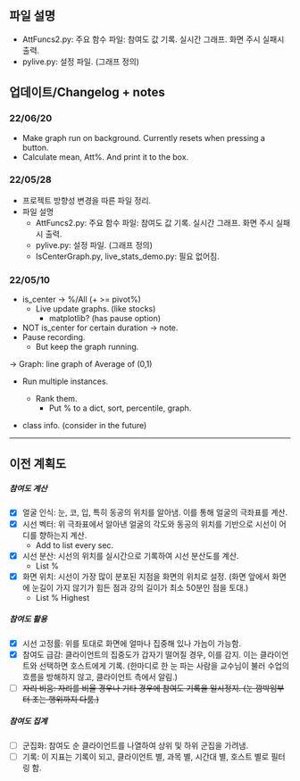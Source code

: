 ## 파일 설명
- AttFuncs2.py: 주요 함수 파일: 참여도 값 기록. 실시간 그래프. 화면 주시 실패시 출력.
- pylive.py: 설정 파일. (그래프 정의)

## 업데이트/Changelog + notes

### 22/06/20
- Make graph run on background. Currently resets when pressing a button.
- Calculate mean, Att%. And print it to the box.

### 22/05/28
- 프로젝트 방향성 변경을 따른 파일 정리.
- 파일 설명
  - AttFuncs2.py: 주요 함수 파일: 참여도 값 기록. 실시간 그래프. 화면 주시 실패시 출력.
  - pylive.py: 설정 파일. (그래프 정의)
  - IsCenterGraph.py, live_stats_demo.py: 필요 없어짐.


### 22/05/10
- is_center -> %/All (+ >= pivot%)
  - Live update graphs. (like stocks)
    - matplotlib? (has pause option)
- NOT is_center for certain duration -> note.
- Pause recording.
  - But keep the graph running.

-> Graph: line graph of Average of (0,1)

- Run multiple instances.
  - Rank them.
    - Put % to a dict, sort, percentile, graph.

- class info. (consider in the future)

---

## 이전 계획도
##### 참여도 계산
- [X] 얼굴 인식: 눈, 코, 입, 특히 동공의 위치를 알아냄. 이를 통해 얼굴의 극좌표를 계산.
- [X] 시선 벡터: 위 극좌표에서 알아낸 얼굴의 각도와 동공의 위치를 기반으로 시선이 어디를 향하는지 계산.
  - Add to list every sec.
- [X] 시선 분산: 시선의 위치를 실시간으로 기록하여 시선 분산도를 계산.
  - List %
- [X] 화면 위치: 시선이 가장 많이 분포된 지점을 화면의 위치로 설정. (화면 앞에서 화면에 눈길이 가지 않기가 힘든 점과 강의 길이가 최소 50분인 점을 토대.)	
  - List % Highest
##### 참여도 활용
- [X] 시선 고정률: 위를 토대로 화면에 얼마나 집중해 있나 가늠이 가능함.
- [X] 참여도 급감: 클라이언트의 집중도가 갑자기 떨어질 경우, 이를 감지. 이는 클라이언트와 선택하면 호스트에게 기록. (한마디로 한 눈 파는 사람을 교수님이 불러 수업의 흐름을 방해하지 않고, 클라이언트 측에서 알림.)
- [ ] ~~자리 비움: 자리를 비울 경우나 기타 경우에 참여도 기록을 일시정지. (눈 깜박임부터 조는 행위까지 다룸.)~~
##### 참여도 집계
- [ ] 군집화: 참여도 순 클라이언트를 나열하여 상위 및 하위 군집을 가려냄.
- [ ] 기록: 이 지표는 기록이 되고, 클라이언트 별, 과목 별, 시간대 별, 호스트 별로 필터링 함.

